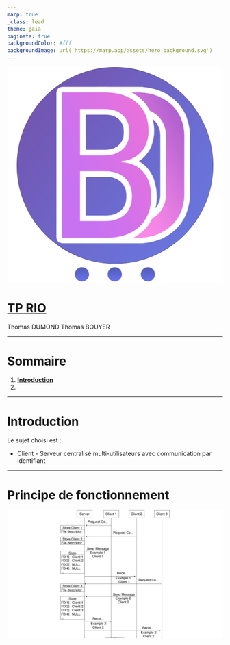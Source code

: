 ```yaml
---
marp: true
_class: lead
theme: gaia
paginate: true
backgroundColor: #fff
backgroundImage: url('https://marp.app/assets/hero-background.svg')
---
```


![bg left:40% 80%](../assets/logo_bd_chat.png)

# [**TP RIO**](https://github.com/ThomasByr/chat-server)

Thomas DUMOND
Thomas BOUYER

---

# **Sommaire**

1. [**Introduction**](#Introduction)
2. 

---

# **Introduction**

Le sujet choisi est : 
- Client - Serveur centralisé multi-utilisateurs avec communication par identifiant

---
# **Principe de fonctionnement**

![Sequence Diagram](Two_Clients_Sequence_Diagram.svg)